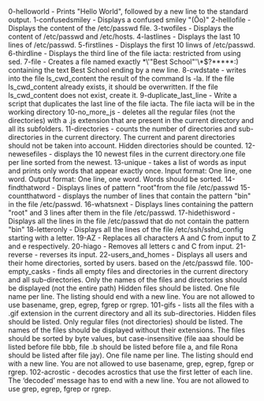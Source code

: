 0-helloworld - Prints "Hello World", followed by a new line to the standard output.
1-confusedsmiley - Displays a confused smiley "(Ôo)"
2-helllofile - Displays the content of the /etc/passwd file.
3-twofiles - Displays the content of /etc/passwd and /etc/hosts.
4-lastlines - Displays the last 10 lines of /etc/passwd.
5-firstlines - Displays the first 10 linws of /etc/passwd.
6-thirdline - Displays the third line of the file iacta: restricted from using sed.
7-file - Creates a file named exactly \*\\'"Best School"\'\\*$\?\*\*\*\*\*:) containing the text Best School ending by a new line.
8-cwdstate - writes into the file ls_cwd_content the result of the command ls -la. If the file ls_cwd_content already exists, it should be overwritten. If the file ls_cwd_content does not exist, create it.
9-duplicate_last_line - Write a script that duplicates the last line of the file iacta. The file iacta will be in the working directory
10-no_more_js -  deletes all the regular files (not the directories) with a .js extension that are present in the current directory and all its subfolders.
11-directories - counts the number of directories and sub-directories in the current directory. The current and parent directories should not be taken into account. Hidden directories should be counted.
12-newesefiles - displays the 10 newest files in the current directory.one file per line sorted from the newest.
13-unique - takes a list of words as input and prints only words that appear exactly once. Input format: One line, one word. Output format: One line, one word. Words should be sorted.
14-findthatword - Displays lines of pattern "root"from the file /etc/passwd
15-countthatword - displays the number of lines that contain the pattern "bin" in the file /etc/passwd.
16-whatsnext - Displays lines containing the pattern "root" and 3 lines after them in the file /etc/passwd.
17-hidethisword - Displays all the lines in the file /etc/passwd  that do not contain the pattern "bin"
18-letteronly - Displays all the lines of the file /etc/ssh/sshd_config starting with a letter.
19-AZ - Replaces all characters A  and C from input to Z and e respectively.
20-hiago - Removes all letters c and C from input. 
21-reverse - reverses its input.
22-users_and_homes - Displays all users and their home directories, sorted by users. based on the /etc/passwd file.
100-empty_casks - finds all empty files and directories in the current directory and all sub-directories. Only the names of the files and directories should be displayed (not the entire path)
Hidden files should be listed. One file name per line. The listing should end with a new line. You are not allowed to use basename, grep, egrep, fgrep or rgrep.
101-gifs -  lists all the files with a .gif extension in the current directory and all its sub-directories. Hidden files should be listed. Only regular files (not directories) should be listed. The names of the files should be displayed without their extensions. The files should be sorted by byte values, but case-insensitive (file aaa should be listed before file bbb, file .b should be listed before file a, and file Rona should be listed after file jay). One file name per line. The listing should end with a new line. You are not allowed to use basename, grep, egrep, fgrep or rgrep.
102-acrostic - decodes acrostics that use the first letter of each line. The ‘decoded’ message has to end with a new line. You are not allowed to use grep, egrep, fgrep or rgrep. 
